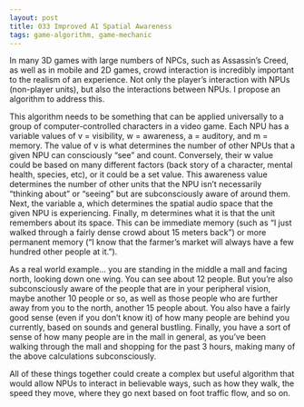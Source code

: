```yaml
---
layout: post
title: 033 Improved AI Spatial Awareness
tags: game-algorithm, game-mechanic
---
```

In many 3D games with large numbers of NPCs, such as Assassin’s Creed, as well as in mobile and 2D games, crowd interaction is incredibly important to the realism of an experience.  Not only the player’s interaction with NPUs (non-player units), but also the interactions between NPUs.  I propose an algorithm to address this.

This algorithm needs to be something that can be applied universally to a group of computer-controlled characters in a video game.  Each NPU has a variable values of v = visibility, w = awareness, a = auditory, and m = memory.  The value of v is what determines the number of other NPUs that a given NPU can consciously “see” and count.  Conversely, their w value could be based on many different factors (back story of a character, mental health, species, etc), or it could be a set value.  This awareness value determines the number of other units that the NPU isn’t necessarily “thinking about” or “seeing” but are subconsciously aware of around them.  Next, the variable a, which determines the spatial audio space that the given NPU is experiencing.  Finally, m determines what it is that the unit remembers about its space.  This can be immediate memory (such as “I just walked through a fairly dense crowd about 15 meters back”) or more permanent memory (“I know that the farmer’s market will always have a few hundred other people at it.”).

As a real world example... you are standing in the middle a mall and facing north, looking down one wing.  You can see about 12 people.  But you’re also subconsciously aware of the people that are in your peripheral vision, maybe another 10 people or so, as well as those people who are further away from you to the north, another 15 people about.  You also have a fairly good sense (even if you don’t know it) of how many people are behind you currently, based on sounds and general bustling.  Finally, you have a sort of sense of how many people are in the mall in general, as you’ve been walking through the mall and shopping for the past 3 hours, making many of the above calculations subconsciously.

All of these things together could create a complex but useful algorithm that would allow NPUs to interact in believable ways, such as how they walk, the speed they move, where they go next based on foot traffic flow, and so on.